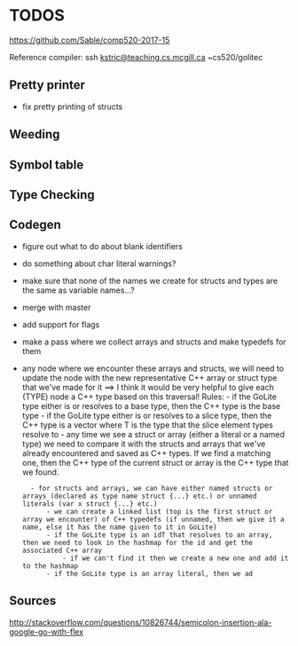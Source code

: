 # TODOS

https://github.com/Sable/comp520-2017-15

Reference compiler:
ssh kstric@teaching.cs.mcgill.ca
~cs520/golitec

## Pretty printer
- fix pretty printing of structs

## Weeding


## Symbol table


## Type Checking


## Codegen

- figure out what to do about blank identifiers

- do something about char literal warnings?

- make sure that none of the names we create for structs and types are the same as variable names...?

- merge with master

- add support for flags

- make a pass where we collect arrays and structs and make typedefs for them
- any node where we encounter these arrays and structs, we will need to update the node
with the new representative C++ array or struct type that we've made for it
    ==> I think it would be very helpful to give each (TYPE) node a C++ type based on this traversal!
    Rules:
        - if the GoLite type either is or resolves to a base type, then the C++ type is the base type
        - if the GoLite type either is or resolves to a slice type, then the C++ type is a vector<T> where T
        is the type that the slice element types resolve to
        - any time we see a struct or array (either a literal or a named type) we need to compare it with the structs and arrays that we've already encountered and saved as C++ types. If we find a matching one, then the C++ type of the current struct or array is the C++ type that we found.


        - for structs and arrays, we can have either named structs or arrays (declared as type name struct {...} etc.) or unnamed literals (var x struct {...} etc.)
            - we can create a linked list (top is the first struct or array we encounter) of C++ typedefs (if unnamed, then we give it a name, else it has the name given to it in GoLite)
            - if the GoLite type is an idT that resolves to an array, then we need to look in the hashmap for the id and get the associated C++ array
                - if we can't find it then we create a new one and add it to the hashmap
            - if the GoLite type is an array literal, then we ad

## Sources
http://stackoverflow.com/questions/10826744/semicolon-insertion-ala-google-go-with-flex

